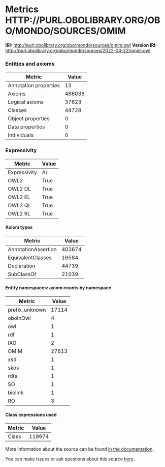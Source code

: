 # Metrics HTTP://PURL.OBOLIBRARY.ORG/OBO/MONDO/SOURCES/OMIM

**IRI:** http://purl.obolibrary.org/obo/mondo/sources/omim.owl
**Version IRI:** http://purl.obolibrary.org/obo/mondo/sources/2022-04-22/omim.owl

### Entities and axioms

| Metric | Value |
| ------ | ----- |
| Annotation properties | 13 |
| Axioms | 486036 |
| Logical axioms | 37623 |
| Classes | 44728 |
| Object properties | 0 |
| Data properties | 0 |
| Individuals | 0 |


### Expressivity

| Metric | Value |
| ------ | ----- |
| Expressivity | AL |
| OWL2 | True |
| OWL2 DL | True |
| OWL2 EL | True |
| OWL2 QL | True |
| OWL2 RL | True |

#### Axiom types

| Metric | Value |
| ------ | ----- |
| AnnotationAssertion | 403674 |
| EquivalentClasses | 16584 |
| Declaration | 44739 |
| SubClassOf | 21039 |


#### Entity namespaces: axiom counts by namespace

| Metric | Value |
| ------ | ----- |
| prefix_unknown | 17114 |
| oboInOwl | 4 |
| owl | 1 |
| rdf | 1 |
| IAO | 2 |
| OMIM | 27613 |
| xsd | 1 |
| skos | 1 |
| rdfs | 1 |
| SO | 1 |
| biolink | 1 |
| RO | 3 |


#### Class expressions used

| Metric | Value |
| ------ | ----- |
| Class | 119974 |


More information about the source can be found [in the documentation](../sources.md).

You can make issues or ask questions about this source [here](https://github.com/monarch-initiative/mondo-ingest/issues).

